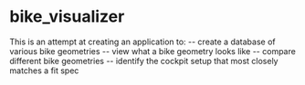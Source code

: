 # bike_visualizer

This is an attempt at creating an application to:
  -- create a database of various bike geometries
  -- view what a bike geometry looks like
  -- compare different bike geometries
  -- identify the cockpit setup that most closely matches a fit spec
  
